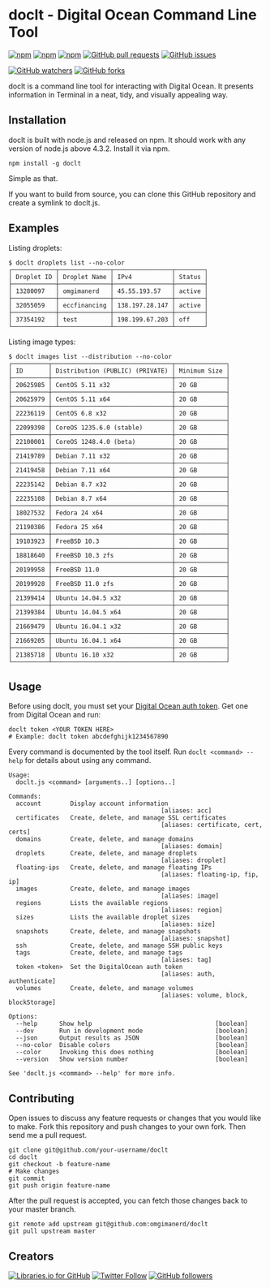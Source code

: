 # doclt - Digital Ocean Command Line Tool
[![npm](https://img.shields.io/npm/v/doclt.svg)](https://www.npmjs.com/package/doclt)
[![npm](https://img.shields.io/npm/l/doclt.svg)](https://spdx.org/licenses/MIT)
[![npm](https://img.shields.io/npm/dt/doclt.svg)]([![npm](https://img.shields.io/npm/v/npm.svg)](https://www.npmjs.com/package/doclt))
[![GitHub pull requests](https://img.shields.io/github/issues-pr/omgimanerd/doclt.svg)](https://github.com/omgimanerd/doclt/pulls)
[![GitHub issues](https://img.shields.io/github/issues/omgimanerd/doclt.svg)](https://github.com/omgimanerd/doclt/issues)

[![GitHub watchers](https://img.shields.io/github/watchers/omgimanerd/doclt.svg?style=social&label=Watch)](https://github.com/omgimanerd/doclt/watchers)
[![GitHub forks](https://img.shields.io/github/forks/omgimanerd/doclt.svg?style=social&label=Fork)](https://github.com/omgimanerd/doclt/fork)

doclt is a command line tool for interacting with Digital Ocean. It
presents information in Terminal in a neat, tidy, and visually appealing way.

## Installation
doclt is built with node.js and released on npm. It should work with any
version of node.js above 4.3.2. Install it via npm.
```
npm install -g doclt
```
Simple as that.

If you want to build from source, you can clone this GitHub repository and
create a symlink to doclt.js.

## Examples
Listing droplets:
```
$ doclt droplets list --no-color
┌────────────┬──────────────┬────────────────┬────────┐
│ Droplet ID │ Droplet Name │ IPv4           │ Status │
├────────────┼──────────────┼────────────────┼────────┤
│ 13280097   │ omgimanerd   │ 45.55.193.57   │ active │
├────────────┼──────────────┼────────────────┼────────┤
│ 32055059   │ eccfinancing │ 138.197.28.147 │ active │
├────────────┼──────────────┼────────────────┼────────┤
│ 37354192   │ test         │ 198.199.67.203 │ off    │
└────────────┴──────────────┴────────────────┴────────┘
```
Listing image types:
```
$ doclt images list --distribution --no-color
┌──────────┬─────────────────────────────────┬──────────────┐
│ ID       │ Distribution (PUBLIC) (PRIVATE) │ Minimum Size │
├──────────┼─────────────────────────────────┼──────────────┤
│ 20625985 │ CentOS 5.11 x32                 │ 20 GB        │
├──────────┼─────────────────────────────────┼──────────────┤
│ 20625979 │ CentOS 5.11 x64                 │ 20 GB        │
├──────────┼─────────────────────────────────┼──────────────┤
│ 22236119 │ CentOS 6.8 x32                  │ 20 GB        │
├──────────┼─────────────────────────────────┼──────────────┤
│ 22099398 │ CoreOS 1235.6.0 (stable)        │ 20 GB        │
├──────────┼─────────────────────────────────┼──────────────┤
│ 22100001 │ CoreOS 1248.4.0 (beta)          │ 20 GB        │
├──────────┼─────────────────────────────────┼──────────────┤
│ 21419789 │ Debian 7.11 x32                 │ 20 GB        │
├──────────┼─────────────────────────────────┼──────────────┤
│ 21419458 │ Debian 7.11 x64                 │ 20 GB        │
├──────────┼─────────────────────────────────┼──────────────┤
│ 22235142 │ Debian 8.7 x32                  │ 20 GB        │
├──────────┼─────────────────────────────────┼──────────────┤
│ 22235108 │ Debian 8.7 x64                  │ 20 GB        │
├──────────┼─────────────────────────────────┼──────────────┤
│ 18027532 │ Fedora 24 x64                   │ 20 GB        │
├──────────┼─────────────────────────────────┼──────────────┤
│ 21190386 │ Fedora 25 x64                   │ 20 GB        │
├──────────┼─────────────────────────────────┼──────────────┤
│ 19103923 │ FreeBSD 10.3                    │ 20 GB        │
├──────────┼─────────────────────────────────┼──────────────┤
│ 18818640 │ FreeBSD 10.3 zfs                │ 20 GB        │
├──────────┼─────────────────────────────────┼──────────────┤
│ 20199958 │ FreeBSD 11.0                    │ 20 GB        │
├──────────┼─────────────────────────────────┼──────────────┤
│ 20199928 │ FreeBSD 11.0 zfs                │ 20 GB        │
├──────────┼─────────────────────────────────┼──────────────┤
│ 21399414 │ Ubuntu 14.04.5 x32              │ 20 GB        │
├──────────┼─────────────────────────────────┼──────────────┤
│ 21399384 │ Ubuntu 14.04.5 x64              │ 20 GB        │
├──────────┼─────────────────────────────────┼──────────────┤
│ 21669479 │ Ubuntu 16.04.1 x32              │ 20 GB        │
├──────────┼─────────────────────────────────┼──────────────┤
│ 21669205 │ Ubuntu 16.04.1 x64              │ 20 GB        │
├──────────┼─────────────────────────────────┼──────────────┤
│ 21385718 │ Ubuntu 16.10 x32                │ 20 GB        │
└──────────┴─────────────────────────────────┴──────────────┘
```

## Usage
Before using doclt, you must set your
[Digital Ocean auth token](https://cloud.digitalocean.com/settings/api/tokens).
Get one from Digital Ocean and run:
```
doclt token <YOUR TOKEN HERE>
# Example: doclt token abcdefghijk1234567890
```

Every command is documented by the tool itself. Run `doclt <command> --help`
for details about using any command.
```
Usage:
  doclt.js <command> [arguments..] [options..]

Commands:
  account        Display account information
                                          [aliases: acc]
  certificates   Create, delete, and manage SSL certificates
                                          [aliases: certificate, cert, certs]
  domains        Create, delete, and manage domains                             
                                          [aliases: domain]
  droplets       Create, delete, and manage droplets                         
                                          [aliases: droplet]
  floating-ips   Create, delete, and manage floating IPs
                                          [aliases: floating-ip, fip, ip]
  images         Create, delete, and manage images
                                          [aliases: image]
  regions        Lists the available regions
                                          [aliases: region]
  sizes          Lists the available droplet sizes
                                          [aliases: size]
  snapshots      Create, delete, and manage snapshots
                                          [aliases: snapshot]
  ssh            Create, delete, and manage SSH public keys
  tags           Create, delete, and manage tags
                                          [aliases: tag]
  token <token>  Set the DigitalOcean auth token
                                          [aliases: auth, authenticate]
  volumes        Create, delete, and manage volumes
                                          [aliases: volume, block, blockStorage]

Options:
  --help      Show help                                  [boolean]
  --dev       Run in development mode                    [boolean]
  --json      Output results as JSON                     [boolean]
  --no-color  Disable colors                             [boolean]
  --color     Invoking this does nothing                 [boolean]
  --version   Show version number                        [boolean]

See 'doclt.js <command> --help' for more info.
```

## Contributing
Open issues to discuss any feature requests or changes that you would like to
make. Fork this repository and push changes to your own fork. Then send me a
pull request.
```
git clone git@github.com/your-username/doclt
cd doclt
git checkout -b feature-name
# Make changes
git commit
git push origin feature-name
```
After the pull request is accepted, you can fetch those changes back to your
master branch.
```
git remote add upstream git@github.com:omgimanerd/doclt
git pull upstream master
```

## Creators
[![Libraries.io for GitHub](https://img.shields.io/badge/Alvin%20Lin-omgimanerd-blue.svg)](http://omgimanerd.tech)
[![Twitter Follow](https://img.shields.io/twitter/follow/omgimanerd.svg?style=social&label=Follow)](https://twitter.com/omgimanerd)
[![GitHub followers](https://img.shields.io/github/followers/omgimanerd.svg?style=social&label=Follow)](https://github.com/omgimanerd)
